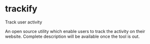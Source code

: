 # trackify
Track user activity 

An open source utility which enable users to track the activity on their website.
Complete description will be available once the tool is out.
